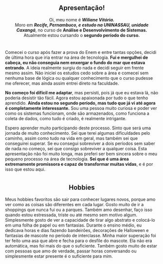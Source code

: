 <div align=center>

## Apresentação!

Oi, meu nome é ***Wiliane Vitória.*** <br>
Moro em ***Recife, Pernambuco, e estudo na UNINASSAU, unidade Caxangá***, no curso de **Análise e Desenvolvimento de Sistemas.** <br>
Atualmente estou cursando o **segundo período do curso.**

#

</div>

Comecei o curso após fazer a prova do Enem e entre tantas opções, decidi de última hora que iria entrar na área de tecnologia. **Fui e mergulhei de cabeça, eu não conseguia nem enxergar o fundo do mar que estava entrando**. A ideia realmente surgiu do nada e decidi seguir em frente mesmo assim. Não iniciei os estudos cedo sobre a área e comecei sem nenhuma base de lógica ou qualquer conhecimento que o curso pudesse me oferecer, mas ainda assim entrei direto na faculdade.
<br>

**No começo foi difícil me adaptar**, mas persisti, pois já que eu estava lá, não poderia desistir tão fácil. Agora estou apaixonada por tudo o que tenho aprendido. **Ainda estou no segundo período, mas tudo que já vi até agora é completamente interessante.** Sou uma pessoa muito curiosa e poder ver como os sistemas funcionam, onde são armazenados, como funciona a coleta de dados, como tudo é criado, é realmente intrigante.

Espero aprender muito participando deste processo. Sinto que será uma jornada de muito conhecimento. Sei que terei algumas dificuldades pelo caminho, assim como tudo na vida em geral, mas também sei que conseguirei superar. Se eu consegui sobreviver a dois períodos sem saber de nada no começo, sei que consigo sobreviver a qualquer coisa. Esta apresentação não foi muito longa, mas preferi ser bem sincera sobre o meu pequeno processo na área de tecnologia. **Sei que é uma área extremamente promissora e capaz de transformar muitas vidas**, e é por isso que estou aqui.

#

<div align=center>

## Hobbies
</div>

Meus hobbies favoritos são sair para conhecer lugares novos, porque amo ver como as coisas são diferentes em cada lugar. Gosto muito de ir a shoppings que nunca fui ou a parques. Também amo desenhar, faço isso quando estou estressada, triste ou até mesmo sem motivo algum. Simplesmente gosto de ver a capacidade de tirar algo abstrato e colocá-lo em uma folha de papel ou em fantasias. Durante o ensino médio, eu dedicava horas e dias fazendo bandeirões, decorações de Halloween e fantasias de mascote no período de interclasse. Minha maior superação foi ter feito uma asa que abre e fecha para o desfile do mascote. Ela não era automática, mas foi mais do que o suficiente. Também gosto muito de estar com pessoas que amo de verdade, passar horas conversando ou simplesmente estar presente é o suficiente para mim.